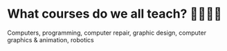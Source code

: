 # What courses do we all teach? 👩‍🏫👨‍🏫
Computers, programming, computer repair, graphic design, computer graphics & animation, robotics
